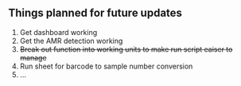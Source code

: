 ## Things planned for future updates

1) Get dashboard working
2) Get the AMR detection working
3) ~~Break out function into working units to make run script eaiser to manage~~
4) Run sheet for barcode to sample number conversion
5) ...
